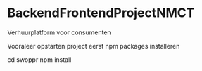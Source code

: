 # BackendFrontendProjectNMCT
Verhuurplatform voor consumenten

Vooraleer opstarten project eerst npm packages installeren

cd swoppr
npm install
